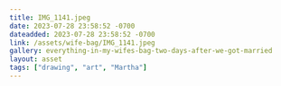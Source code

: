 ```yaml
---
title: IMG_1141.jpeg
date: 2023-07-28 23:58:52 -0700
dateadded: 2023-07-28 23:58:52 -0700
link: /assets/wife-bag/IMG_1141.jpeg
gallery: everything-in-my-wifes-bag-two-days-after-we-got-married
layout: asset
tags: ["drawing", "art", "Martha"]
--- 
```

